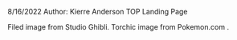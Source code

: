 8/16/2022
Author: Kierre Anderson
TOP Landing Page

Filed image from Studio Ghibli.
Torchic image from Pokemon.com .
